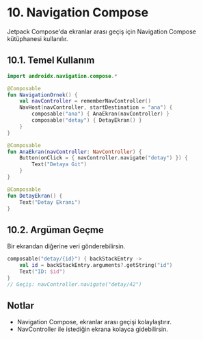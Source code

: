 # 10. Navigation Compose

Jetpack Compose'da ekranlar arası geçiş için Navigation Compose kütüphanesi kullanılır.

## 10.1. Temel Kullanım
```kotlin
import androidx.navigation.compose.*

@Composable
fun NavigationOrnek() {
    val navController = rememberNavController()
    NavHost(navController, startDestination = "ana") {
        composable("ana") { AnaEkran(navController) }
        composable("detay") { DetayEkran() }
    }
}

@Composable
fun AnaEkran(navController: NavController) {
    Button(onClick = { navController.navigate("detay") }) {
        Text("Detaya Git")
    }
}

@Composable
fun DetayEkran() {
    Text("Detay Ekranı")
}
```

## 10.2. Argüman Geçme
Bir ekrandan diğerine veri gönderebilirsin.
```kotlin
composable("detay/{id}") { backStackEntry ->
    val id = backStackEntry.arguments?.getString("id")
    Text("ID: $id")
}
// Geçiş: navController.navigate("detay/42")
```

## Notlar
- Navigation Compose, ekranlar arası geçişi kolaylaştırır.
- NavController ile istediğin ekrana kolayca gidebilirsin. 
